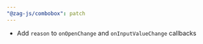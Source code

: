 ```yaml
---
"@zag-js/combobox": patch
---
```


- Add `reason` to `onOpenChange` and `onInputValueChange` callbacks
